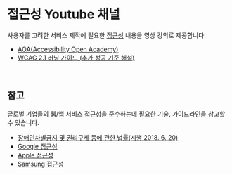 # 접근성 Youtube 채널

사용자를 고려한 서비스 제작에 필요한 [접근성](https://ko.wikipedia.org/wiki/%EC%9B%B9_%EC%A0%91%EA%B7%BC%EC%84%B1) 내용을 영상 강의로 제공합니다.

- [AOA(Accessibility Open Academy)](https://www.youtube.com/channel/UCTI6h7Vb05Td63qHQ3wjySQ)
- [WCAG 2.1 러닝 가이드 (추가 성공 기준 해설)](https://www.youtube.com/watch?v=qlWX_BVNec0&list=PLAl17zBU4FvifRn5MTzw5lVvToCjHytiX)

<br>

## 참고

글로벌 기업들의 웹/앱 서비스 접근성을 준수하는데 필요한 기술, 가이드라인을 참고할 수 있습니다.

- [장애인차별금지 및 권리구제 등에 관한 법률(시행 2018. 6. 20)](http://www.law.go.kr/LSW/lsInfoP.do?lsiSeq=199794#0000)
- [Google 접근성](https://www.google.com/intl/ko/accessibility/)
- [Apple 접근성](https://www.apple.com/kr/accessibility/)
- [Samsung 접근성](https://www.samsung.com/sec/accessibility/overview/)